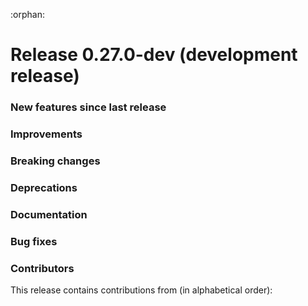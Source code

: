:orphan:

# Release 0.27.0-dev (development release)

<h3>New features since last release</h3>

<h3>Improvements</h3>

<h3>Breaking changes</h3>

<h3>Deprecations</h3>

<h3>Documentation</h3>

<h3>Bug fixes</h3>

<h3>Contributors</h3>

This release contains contributions from (in alphabetical order):

